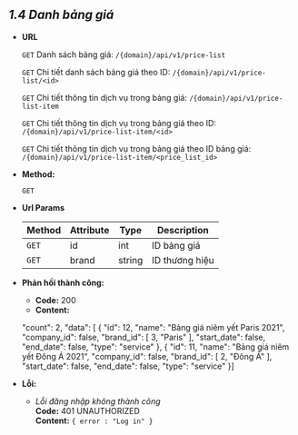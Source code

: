 
***1.4 Danh bảng giá***
----

* **URL**

    `GET` Danh sách bảng giá: 
    `/{domain}/api/v1/price-list`
  
    `GET` Chi tiết danh sách bảng giá theo ID: 
    `/{domain}/api/v1/price-list/<id>`
    
    `GET` Chi tiết thông tin dịch vụ trong bảng giá: 
    `/{domain}/api/v1/price-list-item`
  
    `GET` Chi tiết thông tin dịch vụ trong bảng giá theo ID: 
    `/{domain}/api/v1/price-list-item/<id>`

    `GET` Chi tiết thông tin dịch vụ trong bảng giá theo ID bảng giá: 
    `/{domain}/api/v1/price-list-item/<price_list_id>`
  
* **Method:**

  
    `GET`

* **Url Params**


  | Method | Attribute| Type | Description |
  |---|---|---|---|
  | `GET` | id | int  | ID bảng giá |
  | `GET` | brand| string  | ID thương hiệu |


* **Phản hồi thành công:**
    * **Code:** 200 <br />
    * **Content:** <br />

      
    "count": 2,
    "data": [
        {
            "id": 12,
            "name": "Bảng giá niêm yết Paris 2021",
            "company_id": false,
            "brand_id": [
                3,
                "Paris"
            ],
            "start_date": false,
            "end_date": false,
            "type": "service"
        },
        {
            "id": 11,
            "name": "Bảng giá niêm yết Đông Á 2021",
            "company_id": false,
            "brand_id": [
                2,
                "Đông Á"
            ],
            "start_date": false,
            "end_date": false,
            "type": "service"
        }]
      

* **Lỗi:**

  * _Lỗi đăng nhập không thành công_ <br />
    **Code:** 401 UNAUTHORIZED <br />
    **Content:** `{ error : "Log in" }`
